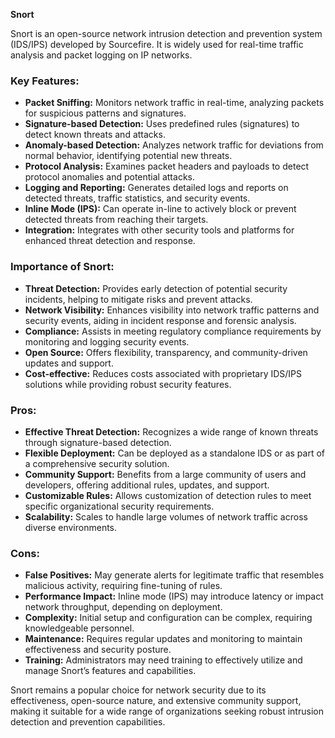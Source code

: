 **Snort**

Snort is an open-source network intrusion detection and prevention system (IDS/IPS) developed by Sourcefire. It is widely used for real-time traffic analysis and packet logging on IP networks.

### Key Features:

- **Packet Sniffing:** Monitors network traffic in real-time, analyzing packets for suspicious patterns and signatures.
- **Signature-based Detection:** Uses predefined rules (signatures) to detect known threats and attacks.
- **Anomaly-based Detection:** Analyzes network traffic for deviations from normal behavior, identifying potential new threats.
- **Protocol Analysis:** Examines packet headers and payloads to detect protocol anomalies and potential attacks.
- **Logging and Reporting:** Generates detailed logs and reports on detected threats, traffic statistics, and security events.
- **Inline Mode (IPS):** Can operate in-line to actively block or prevent detected threats from reaching their targets.
- **Integration:** Integrates with other security tools and platforms for enhanced threat detection and response.

### Importance of Snort:

- **Threat Detection:** Provides early detection of potential security incidents, helping to mitigate risks and prevent attacks.
- **Network Visibility:** Enhances visibility into network traffic patterns and security events, aiding in incident response and forensic analysis.
- **Compliance:** Assists in meeting regulatory compliance requirements by monitoring and logging security events.
- **Open Source:** Offers flexibility, transparency, and community-driven updates and support.
- **Cost-effective:** Reduces costs associated with proprietary IDS/IPS solutions while providing robust security features.

### Pros:

- **Effective Threat Detection:** Recognizes a wide range of known threats through signature-based detection.
- **Flexible Deployment:** Can be deployed as a standalone IDS or as part of a comprehensive security solution.
- **Community Support:** Benefits from a large community of users and developers, offering additional rules, updates, and support.
- **Customizable Rules:** Allows customization of detection rules to meet specific organizational security requirements.
- **Scalability:** Scales to handle large volumes of network traffic across diverse environments.

### Cons:

- **False Positives:** May generate alerts for legitimate traffic that resembles malicious activity, requiring fine-tuning of rules.
- **Performance Impact:** Inline mode (IPS) may introduce latency or impact network throughput, depending on deployment.
- **Complexity:** Initial setup and configuration can be complex, requiring knowledgeable personnel.
- **Maintenance:** Requires regular updates and monitoring to maintain effectiveness and security posture.
- **Training:** Administrators may need training to effectively utilize and manage Snort’s features and capabilities.

Snort remains a popular choice for network security due to its effectiveness, open-source nature, and extensive community support, making it suitable for a wide range of organizations seeking robust intrusion detection and prevention capabilities.
